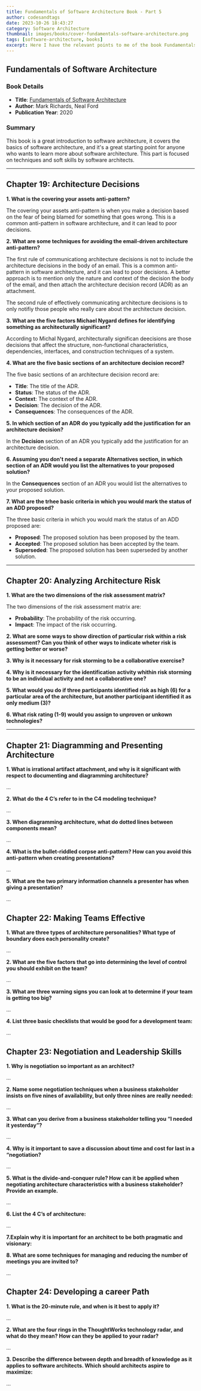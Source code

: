 ```yaml
---
title: Fundamentals of Software Architecture Book - Part 5
author: codesandtags
date: 2023-10-26 18:43:27
category: Software Architecture
thumbnail: images/books/cover-fundamentals-software-architecture.png
tags: [software-architecture, books]
excerpt: Here I have the relevant points to me of the book Fundamentals of Software Architecture by Mark Richards and Neal Ford. This part is focused on techniques and soft skills by software architects.
---
```


## Fundamentals of Software Architecture

### Book Details

- **Title**: [Fundamentals of Software Architecture](https://www.oreilly.com/library/view/fundamentals-of-software/9781492043447/)
- **Author**: Mark Richards, Neal Ford
- **Publication Year**: 2020

### Summary

This book is a great introduction to software architecture, it covers the basics of software architecture, and it's a great starting point for anyone who wants to learn more about software architecture. This part is focused on techniques and soft skills by software architects.

---

## Chapter 19: Architecture Decisions

**1. What is the covering your assets anti-pattern?**

The covering your assets anti-pattern is when you make a decision based on the fear of being blamed for something that goes wrong. This is a common anti-pattern in software architecture, and it can lead to poor decisions.

**2. What are some techniques for avoiding the email-driven architecture anti-pattern?**

The first rule of communicationg architecture decisions is not to include the architecture decisions in the body of an email. This is a common anti-pattern in software architecture, and it can lead to poor decisions. A better approach is to mention only the nature and context of the decision the body of the email, and then attach the architecture decision record (ADR) as an attachment.

The second rule of effectively communicating architecture decisions is to only notifiy those people who really care about the architecture decision.

**3. What are the five factors Michael Nygard defines for identifying something as architecturally significant?**

According to Michal Nygard, architecturally significan deecisions are those decisions that affect the structure, non-functional characteristics, dependencies, interfaces, and construction techniques of a system.

**4. What are the five basic sections of an architecture decision record?**

The five basic sections of an architecture decision record are:

- **Title**: The title of the ADR.
- **Status**: The status of the ADR.
- **Context**: The context of the ADR.
- **Decision**: The decision of the ADR.
- **Consequences**: The consequences of the ADR.

**5. In which section of an ADR do you typically add the justification for an architecture decision?**

In the **Decision** section of an ADR you typically add the justification for an architecture decision.

**6. Assuming you don't need a separate Alternatives section, in which section of an ADR would you list the alternatives to your proposed solution?**

In the **Consequences** section of an ADR you would list the alternatives to your proposed solution.

**7. What are the trhee basic criteria in which you would mark the status of an ADD proposed?**

The three basic criteria in which you would mark the status of an ADD proposed are:

- **Proposed**: The proposed solution has been proposed by the team.
- **Accepted**: The proposed solution has been accepted by the team.
- **Superseded**: The proposed solution has been superseded by another solution.

---

## Chapter 20: Analyzing Architecture Risk

**1. What are the two dimensions of the risk assessment matrix?**

The two dimensions of the risk assessment matrix are:

- **Probability**: The probability of the risk occurring.
- **Impact**: The impact of the risk occurring.

**2. What are some ways to show direction of particular risk within a risk assessment? Can you think of other ways to indicate wheter risk is getting better or worse?**

**3. Why is it necessary for risk storming to be a collaborative exercise?**

**4. Why is it necessary for the identification activity whithin risk storming to be an individual activity and not a collaborative one?**

**5. What would you do if three participants identified risk as high (6) for a particular area of the architecture, but another participant identified it as only medium (3)?**

**6. What risk rating (1-9) would you assign to unproven or unkown technologies?**

---

## Chapter 21: Diagramming and Presenting Architecture

**1. What is irrational artifact attachment, and why is it significant with respect to documenting and diagramming architecture?**

...

**2. What do the 4 C’s refer to in the C4 modeling technique?**

...

**3. When diagramming architecture, what do dotted lines between components mean?**

...

**4. What is the bullet-riddled corpse anti-pattern? How can you avoid this anti-pattern when creating presentations?**

...

**5. What are the two primary information channels a presenter has when giving a presentation?**

...

## Chapter 22: Making Teams Effective

**1. What are three types of architecture personalities? What type of boundary does each personality create?**

...

**2. What are the five factors that go into determining the level of control you should exhibit on the team?**

...

**3. What are three warning signs you can look at to determine if your team is getting too big?**

...

**4. List three basic checklists that would be good for a development team:**

...

## Chapter 23: Negotiation and Leadership Skills

**1. Why is negotiation so important as an architect?**

...

**2. Name some negotiation techniques when a business stakeholder insists on five nines of availability, but only three nines are really needed:**

...

**3. What can you derive from a business stakeholder telling you “I needed it yesterday”?**

...

**4. Why is it important to save a discussion about time and cost for last in a “negotiation?**

...

**5. What is the divide-and-conquer rule? How can it be applied when negotiating architecture characteristics with a business stakeholder? Provide an example.**

...

**6. List the 4 C’s of architecture:**

...

**7.Explain why it is important for an architect to be both pragmatic and visionary:**

**8. What are some techniques for managing and reducing the number of meetings you are invited to?**

...

## Chapter 24: Developing a career Path

**1. What is the 20-minute rule, and when is it best to apply it?**

...

**2. What are the four rings in the ThoughtWorks technology radar, and what do they mean? How can they be applied to your radar?**

...

**3. Describe the difference between depth and breadth of knowledge as it applies to software architects. Which should architects aspire to maximize:**

...
